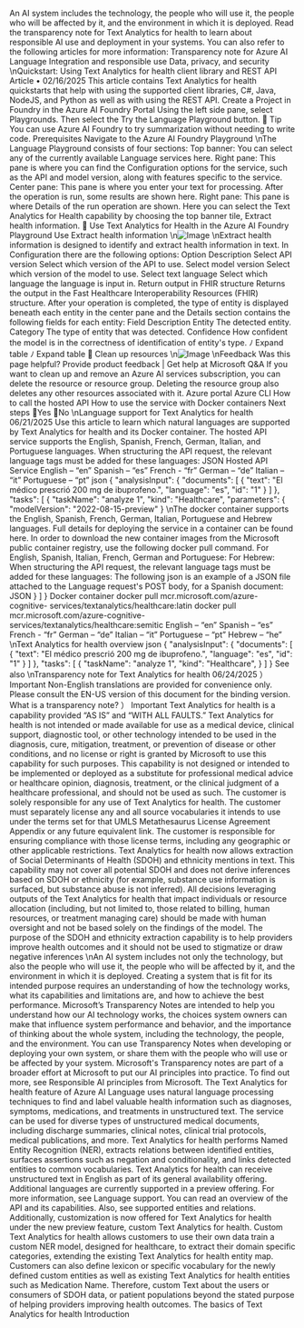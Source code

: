 An AI system includes the technology, the people who will use it, the people who will be
affected by it, and the environment in which it is deployed. Read the transparency note for Text
Analytics for health to learn about responsible AI use and deployment in your systems. You can
also refer to the following articles for more information:
Transparency note for Azure AI Language
Integration and responsible use
Data, privacy, and security
\nQuickstart: Using Text Analytics for
health client library and REST API
Article • 02/16/2025
This article contains Text Analytics for health quickstarts that help with using the
supported client libraries, C#, Java, NodeJS, and Python as well as with using the REST
API.
Create a Project in Foundry in the Azure AI Foundry Portal
Using the left side pane, select Playgrounds. Then select the Try the Language
Playground button.
 Tip
You can use Azure AI Foundry to try summarization without needing to write code.
Prerequisites
Navigate to the Azure AI Foundry Playground
\nThe Language Playground consists of four sections:
Top banner: You can select any of the currently available Language services here.
Right pane: This pane is where you can find the Configuration options for the
service, such as the API and model version, along with features specific to the
service.
Center pane: This pane is where you enter your text for processing. After the
operation is run, some results are shown here.
Right pane: This pane is where Details of the run operation are shown.
Here you can select the Text Analytics for Health capability by choosing the top banner
tile, Extract health information.

Use Text Analytics for Health in the Azure AI
Foundry Playground
Use Extract health information
\n![Image](images/page1293_image1.png)
\nExtract health information is designed to identify and extract health information in text.
In Configuration there are the following options:
Option
Description
Select API version
Select which version of the API to use.
Select model version
Select which version of the model to use.
Select text language
Select which language the language is input in.
Return output in FHIR
structure
Returns the output in the Fast Healthcare Interoperability Resources
(FHIR) structure.
After your operation is completed, the type of entity is displayed beneath each entity in
the center pane and the Details section contains the following fields for each entity:
Field
Description
Entity
The detected entity.
Category
The type of entity that was detected.
Confidence
How confident the model is in the correctness of identification of entity's type.
ﾉ
Expand table
ﾉ
Expand table

Clean up resources
\n![Image](images/page1294_image1.png)
\nFeedback
Was this page helpful?
Provide product feedback 
| Get help at Microsoft Q&A
If you want to clean up and remove an Azure AI services subscription, you can delete the
resource or resource group. Deleting the resource group also deletes any other
resources associated with it.
Azure portal
Azure CLI
How to call the hosted API
How to use the service with Docker containers
Next steps
Yes
No
\nLanguage support for Text Analytics for
health
06/21/2025
Use this article to learn which natural languages are supported by Text Analytics for health and
its Docker container.
The hosted API service supports the English, Spanish, French, German, Italian, and Portuguese
languages.
When structuring the API request, the relevant language tags must be added for these
languages:
JSON
Hosted API Service
English – “en”
Spanish – “es”
French  - “fr”
German – “de”
Italian – “it”
Portuguese – “pt”
json
{
    "analysisInput": {
        "documents": [
            {
                "text": "El médico prescrió 200 mg de ibuprofeno.",
                "language": "es",
                "id": "1"
            }
        ]
    },
    "tasks": [
        {
            "taskName": "analyze 1",
            "kind": "Healthcare",
            "parameters":
            {
            "modelVersion": "2022-08-15-preview"
            }
\nThe docker container supports the English, Spanish, French, German, Italian, Portuguese and
Hebrew languages. Full details for deploying the service in a container can be found here.
In order to download the new container images from the Microsoft public container registry,
use the following docker pull
 command.
For English, Spanish, Italian, French, German and Portuguese:
For Hebrew:
When structuring the API request, the relevant language tags must be added for these
languages:
The following json is an example of a JSON file attached to the Language request's POST body,
for a Spanish document:
JSON
        }
    ]
}
Docker container
docker pull mcr.microsoft.com/azure-cognitive-
services/textanalytics/healthcare:latin
docker pull mcr.microsoft.com/azure-cognitive-
services/textanalytics/healthcare:semitic
English – “en”
Spanish – “es”
French  - “fr”
German – “de”
Italian – “it”
Portuguese – “pt”
Hebrew – “he”
\nText Analytics for health overview
json
{
    "analysisInput": {
        "documents": [
            {
                "text": "El médico prescrió 200 mg de ibuprofeno.",
                "language": "es",
                "id": "1"
            }
        ]
    },
    "tasks": [
        {
            "taskName": "analyze 1",
            "kind": "Healthcare",
        }
    ]
}
See also
\nTransparency note for Text Analytics for
health
06/24/2025
） Important
Non-English translations are provided for convenience only. Please consult the EN-US
version of this document for the binding version.
What is a transparency note?
） Important
Text Analytics for health is a capability provided “AS IS” and “WITH ALL FAULTS.” Text
Analytics for health is not intended or made available for use as a medical device, clinical
support, diagnostic tool, or other technology intended to be used in the diagnosis, cure,
mitigation, treatment, or prevention of disease or other conditions, and no license or right
is granted by Microsoft to use this capability for such purposes. This capability is not
designed or intended to be implemented or deployed as a substitute for professional
medical advice or healthcare opinion, diagnosis, treatment, or the clinical judgment of a
healthcare professional, and should not be used as such. The customer is solely
responsible for any use of Text Analytics for health. The customer must separately license
any and all source vocabularies it intends to use under the terms set for that UMLS
Metathesaurus License Agreement Appendix or any future equivalent link. The customer is
responsible for ensuring compliance with those license terms, including any geographic or
other applicable restrictions.
Text Analytics for health now allows extraction of Social Determinants of Health (SDOH)
and ethnicity mentions in text. This capability may not cover all potential SDOH and does
not derive inferences based on SDOH or ethnicity (for example, substance use information
is surfaced, but substance abuse is not inferred). All decisions leveraging outputs of the
Text Analytics for health that impact individuals or resource allocation (including, but not
limited to, those related to billing, human resources, or treatment managing care) should
be made with human oversight and not be based solely on the findings of the model. The
purpose of the SDOH and ethnicity extraction capability is to help providers improve
health outcomes and it should not be used to stigmatize or draw negative inferences
\nAn AI system includes not only the technology, but also the people who will use it, the people
who will be affected by it, and the environment in which it is deployed. Creating a system that
is fit for its intended purpose requires an understanding of how the technology works, what its
capabilities and limitations are, and how to achieve the best performance. Microsoft’s
Transparency Notes are intended to help you understand how our AI technology works, the
choices system owners can make that influence system performance and behavior, and the
importance of thinking about the whole system, including the technology, the people, and the
environment. You can use Transparency Notes when developing or deploying your own system,
or share them with the people who will use or be affected by your system.
Microsoft's Transparency notes are part of a broader effort at Microsoft to put our AI principles
into practice. To find out more, see Responsible AI principles
 from Microsoft.
The Text Analytics for health feature of Azure AI Language uses natural language processing
techniques to find and label valuable health information such as diagnoses, symptoms,
medications, and treatments in unstructured text. The service can be used for diverse types of
unstructured medical documents, including discharge summaries, clinical notes, clinical trial
protocols, medical publications, and more. Text Analytics for health performs Named Entity
Recognition (NER), extracts relations between identified entities, surfaces assertions such as
negation and conditionality, and links detected entities to common vocabularies.
Text Analytics for health can receive unstructured text in English as part of its general
availability offering. Additional languages are currently supported in a preview offering. For
more information, see Language support.
You can read an overview of the API and its capabilities. Also, see supported entities and
relations.
Additionally, customization is now offered for Text Analytics for health under the new preview
feature, custom Text Analytics for health. Custom Text Analytics for health allows customers to
use their own data train a custom NER model, designed for healthcare, to extract their domain
specific categories, extending the existing Text Analytics for health entity map. Customers can
also define lexicon or specific vocabulary for the newly defined custom entities as well as
existing Text Analytics for health entities such as Medication Name. Therefore, custom Text
about the users or consumers of SDOH data, or patient populations beyond the stated
purpose of helping providers improving health outcomes.
The basics of Text Analytics for health
Introduction